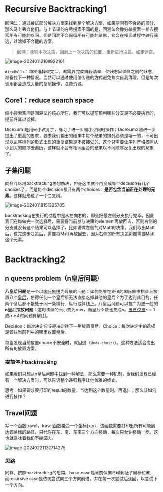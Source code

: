 # Recursive Backtracking1

回溯法：通过尝试部分解决方案来找到整个解决方案，如果期间有不合适的部分，那么马上丢弃他们。与上节课的穷尽搜索不同的是，回溯法会像穷举搜索一样去搜索所有可能的空间，但是回溯不会保留所有可能的结果，它会在搜索过程中进行筛选，过滤掉不合适的方案。

> 回溯：撤销本次决策，回到上一次决策的位置，重新进行决策。如走迷宫。

![image-20240112100922101](https://s2.loli.net/2024/02/20/V7rfuUGKSisWe9P.png)

 `diceRolls`：每次选择做完后，都需要完成自我清理，使状态回溯到之前的状态，准备找下一种情况。当然可以通过使用值传递的方式避免每次自我清理，但是每次调用都会造成大量的复制操作，浪费资源。

## Core1：reduce search space

缩小搜索空间是回溯法的核心所在，我们可以提前预判哪些分支是不必要执行的，提前将其过滤掉。

DiceSum1是用来小试身手，练习了进一步缩小空间的操作；DiceSum2则进一步提出了更高的要求，要求我们输出的结果中每个结果的排列必须是唯一的，不可出现以乱序排列的形式出现的重复结果是不被接受的。这个只需要让序列严格按照从小到大的顺序去遍历，这样就不会有相同组合的结果以不同顺序反复出现的现象了。

## 子集问题

同样可以用backtracking思想解决，但是这里就不再变成每个decision有几个choices了，而是每个decision都只有两个choices：**是否包含当前正在处理的元素**。这样就形成了一个二叉树。

![image-20240118151325705](https://s2.loli.net/2024/02/20/EDbgS62OIyuVB4L.png)

backtracking在执行的过程中是从左向右的，即先把最左侧分支执行完毕，因此我们在每做完一次选择后，需要将当前参与决策的element再放回去，否则右侧的分支就没有这个结果可以选择了，比如说做左侧的对Matt的决策，我们取出Matt后，做完这步决策后，需要将Matt再放回去，因为右侧的所有决策树都需要Matt这个元素。

# Backtracking2

## n queens problem（n皇后问题）

**八皇后问题**是一个以[国际象棋](https://zh.wikipedia.org/wiki/国际象棋)为背景的问题：如何能够在8×8的国际象棋棋盘上放置八个[皇后](https://zh.wikipedia.org/wiki/后_(国际象棋))，使得任何一个皇后都无法直接吃掉其他的皇后？为了达到此目的，任两个皇后都不能处于同一条横行、纵行或斜线上。八皇后问题可以推广为更一般的**n皇后摆放问题**：这时棋盘的大小变为*n*×*n*，而皇后个数也变成*n*。[当且仅当](https://zh.wikipedia.org/wiki/当且仅当)*n* = 1或*n* ≥ 4时问题有解[[1\]](https://zh.wikipedia.org/wiki/八皇后问题#cite_note-1)。

Decision：每次决定应该是决定往下一列放置皇后。Choice：每次决定中的选择是该往当前列中的哪里放置皇后。

每当发现当前放置choice不安全时，就回退（`Undo-choice`）。这种方法适合找出所有的放置方案。 

### 提前停止backtracking

如果我们只想从n皇后问题中找到一种解法，那么需要一种机制，当我们发现已经有一个解决方案时，可以告诉整个递归程序让他优雅的终止。

思考：如果要求要打印的result的数量，当达到这个数量时，再退出；那么该如何进行操作？

## Travel问题

写一个函数travel，travel函数接受一个坐标(x,y)，该函数需要打印出所有可能到达该坐标的路径，只允许在东、南、东南三个方向移动，每次只允许移动一步。这也就意味着我们不能回头。

![image-20240221132714275](https://s2.loli.net/2024/02/21/pH8hP3yCkNBSEsO.png)

### 思路

同样，按照backtracking的思路，base-case是当前位置已经到达了目标位置，而recursive case是依次尝试向三个方向前进，并在每一次尝试后退回，以尝试下一个方向。
